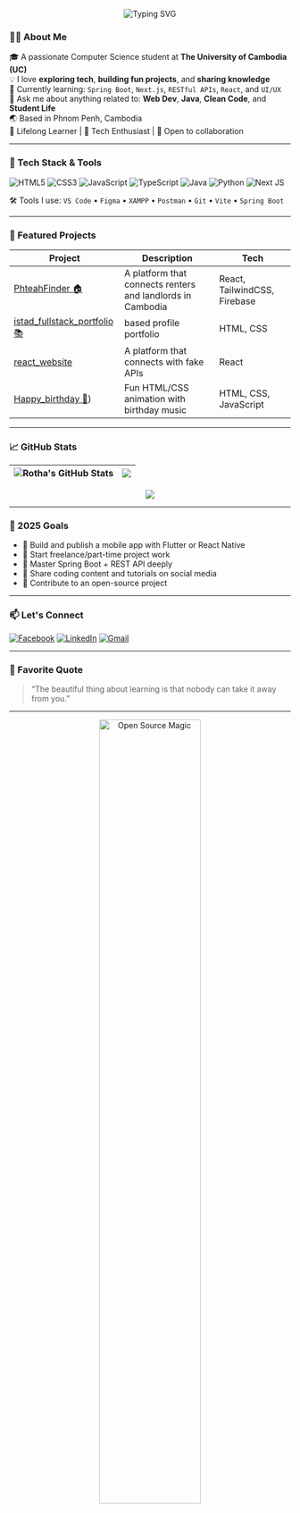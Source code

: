<!-- Header GIF or Banner -->
<p align="center">
  <img src="https://readme-typing-svg.herokuapp.com?font=Fira+Code&size=26&pause=1200&center=true&vCenter=true&width=600&lines=Hello+there+👋+I'm+Rotha+Mom!;A+passionate+Computer+Science+student;Full+of+curiosity+and+ambition!" alt="Typing SVG" />
</p>

### 👨‍💻 About Me

🎓 A passionate Computer Science student at **The University of Cambodia (UC)**  
💡 I love **exploring tech**, **building fun projects**, and **sharing knowledge**  
🌱 Currently learning: `Spring Boot`, `Next.js`, `RESTful APIs`, `React`, and `UI/UX`  
💬 Ask me about anything related to: **Web Dev**, **Java**, **Clean Code**, and **Student Life**  
🌏 Based in Phnom Penh, Cambodia  
🧠 Lifelong Learner | 💬 Tech Enthusiast | 🤝 Open to collaboration

---

### 🚀 Tech Stack & Tools

![HTML5](https://img.shields.io/badge/html5-%23E34F26.svg?style=for-the-badge&logo=html5&logoColor=white)
![CSS3](https://img.shields.io/badge/css3-%231572B6.svg?style=for-the-badge&logo=css3&logoColor=white)
![JavaScript](https://img.shields.io/badge/javascript-%23323330.svg?style=for-the-badge&logo=javascript&logoColor=%23F7DF1E)
![TypeScript](https://img.shields.io/badge/typescript-%23007ACC.svg?style=for-the-badge&logo=typescript&logoColor=white)
![Java](https://img.shields.io/badge/java-%23ED8B00.svg?style=for-the-badge&logo=openjdk&logoColor=white)
![Python](https://img.shields.io/badge/python-3670A0?style=for-the-badge&logo=python&logoColor=ffdd54)
![Next JS](https://img.shields.io/badge/Next-black?style=for-the-badge&logo=next.js&logoColor=white)

🛠️ Tools I use:
`VS Code` • `Figma` • `XAMPP` • `Postman` • `Git` • `Vite` • `Spring Boot`

---

### 📂 Featured Projects

| Project | Description | Tech |
|--------|-------------|------|
| [PhteahFinder 🏠](https://seangeim7799.wixsite.com/phteahfinder) | A platform that connects renters and landlords in Cambodia | React, TailwindCSS, Firebase |
| [istad_fullstack_portfolio 📚](https://github.com/momrotha/istad_fullstack_portfolio.git) | based  profile portfolio | HTML, CSS |
| [react_website ](https://github.com/MomRotha](https://react-websiteecommerce.vercel.app/)) | A platform that connects with fake APIs | React |
| [Happy_birthday 🎉](https://github.com/momrotha/Happy_birthday.git)) | Fun HTML/CSS animation with birthday music | HTML, CSS, JavaScript |

---

### 📈 GitHub Stats

| <img align="center" src="https://github-readme-stats.vercel.app/api?username=MomRotha&theme=tokyonight&hide_border=false&count_private=true&show_icons=true&include_all_commits=true" alt="Rotha's GitHub Stats" /> | <img align="center" src="https://github-readme-stats.vercel.app/api/top-langs/?username=MomRotha&layout=compact&theme=tokyonight&hide_border=false" /> |
| ------------- | ------------- |

<p align="center">
  <img src="https://github-readme-streak-stats.herokuapp.com?user=MomRotha&theme=tokyonight&hide_border=false" />
</p>

---

### 🎯 2025 Goals

- 📱 Build and publish a mobile app with Flutter or React Native  
- 💼 Start freelance/part-time project work  
- 🧠 Master Spring Boot + REST API deeply  
- 📸 Share coding content and tutorials on social media  
- 🥇 Contribute to an open-source project

---

### 📫 Let's Connect

[![Facebook](https://img.shields.io/badge/Facebook-%231877F2.svg?style=for-the-badge&logo=facebook&logoColor=white)](https://www.facebook.com/ah.rotha.71271)
[![LinkedIn](https://img.shields.io/badge/LinkedIn-%230077B5.svg?style=for-the-badge&logo=linkedin&logoColor=white)](https://www.linkedin.com/in/rotha-mom-266a512ba/)
[![Gmail](https://img.shields.io/badge/Gmail-D14836?style=for-the-badge&logo=gmail&logoColor=white)](mailto:rothamom22@gmail.com)

---

### 💬 Favorite Quote

> “The beautiful thing about learning is that nobody can take it away from you.”

---

<p align="center">
  <a href="https://github.com/MomRotha" target="_blank">
    <img src="https://i.pinimg.com/originals/a6/70/91/a67091c003173f3cd58801f345392dde.gif" width="60%" alt="Open Source Magic" />
  </a>
</p>
